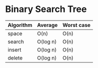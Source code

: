 # Binary Search Tree

| Algorithm | **Average** | **Worst case** |
|--|--|--|
| space | O(n) | O(n) |
| search |O(log n) | O(n) |
| insert | O(log n) | O(n) |
| delete | O(log n) | O(n) |
